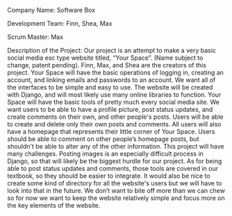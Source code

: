 Company Name: Software Box

Development Team: Finn, Shea, Max

Scrum Master: Max

Description of the Project:
	Our project is an attempt to make a very basic social media esc type website titled, “Your Space”. (Name subject to change, patent pending). Finn, Max, and Shea are the creators of this project. Your Space will have the basic operations of logging in, creating an account, and linking emails and passwords to an account. We want all of the interfaces to be simple and easy to use. The website will be created with Django, and will most likely use many online libraries to function. 
	Your Space will have the basic tools of pretty much every social media site. We want users to be able to have a profile picture, post status updates, and create comments on their own, and other people's posts. Users will be able to create and delete only their own posts and comments. All users will also have a homepage that represents their little corner of Your Space. Users should be able to comment on other people’s homepage posts, but shouldn't be able to alter any of the other information.
	This project will have many challenges. Posting images is an especially difficult process in Django, so that will likely be the biggest hurdle for our project. As for being able to post status updates and comments, those tools are covered in our textbook, so they should be easier to integrate. It would also be nice to create some kind of directory for all the website's users but we will have to look into that in the future. We don’t want to bite off more than we can chew so for now we want to keep the website relatively simple and focus more on the key elements of the website.
